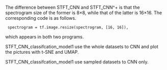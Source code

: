 The difference between STFT_CNN and STFT_CNN^+ is that the spectrogram size of the former is 8×8, while that of the latter is 16×16. The corresponding code is as follows. 
 ```
  spectrogram = tf.image.resize(spectrogram, [16, 16]), 
  ```
which appears in both two programs. 

STFT_CNN_classifcation_model1 use the whole datasets to CNN and plot the pictures with t-SNE and UMAP. 

STFT_CNN_classifcation_model1 use sampled datasets to CNN only. 
